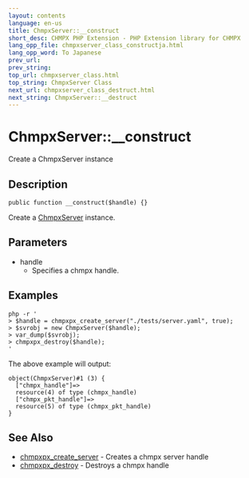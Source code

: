```yaml
---
layout: contents
language: en-us
title: ChmpxServer::__construct
short_desc: CHMPX PHP Extension - PHP Extension library for CHMPX
lang_opp_file: chmpxserver_class_constructja.html
lang_opp_word: To Japanese
prev_url: 
prev_string: 
top_url: chmpxserver_class.html
top_string: ChmpxServer Class
next_url: chmpxserver_class_destruct.html
next_string: ChmpxServer::__destruct
---
```


# ChmpxServer::__construct
Create a ChmpxServer instance

## Description

```
public function __construct($handle) {}
```

Create a [ChmpxServer](chmpxserver_class.html) instance.

## Parameters

* handle
  * Specifies a chmpx handle.

## Examples

```
php -r '
> $handle = chmpxpx_create_server("./tests/server.yaml", true);
> $svrobj = new ChmpxServer($handle);
> var_dump($svrobj);
> chmpxpx_destroy($handle);
'
```

The above example will output:

```
object(ChmpxServer)#1 (3) {
  ["chmpx_handle"]=>
  resource(4) of type (chmpx_handle)
  ["chmpx_pkt_handle"]=>
  resource(5) of type (chmpx_pkt_handle)
}
```


## See Also
- [chmpxpx_create_server](chmpxpx_create_server.html) - Creates a chmpx server handle
- [chmpxpx_destroy](chmpxpx_create.html) - Destroys a chmpx handle
